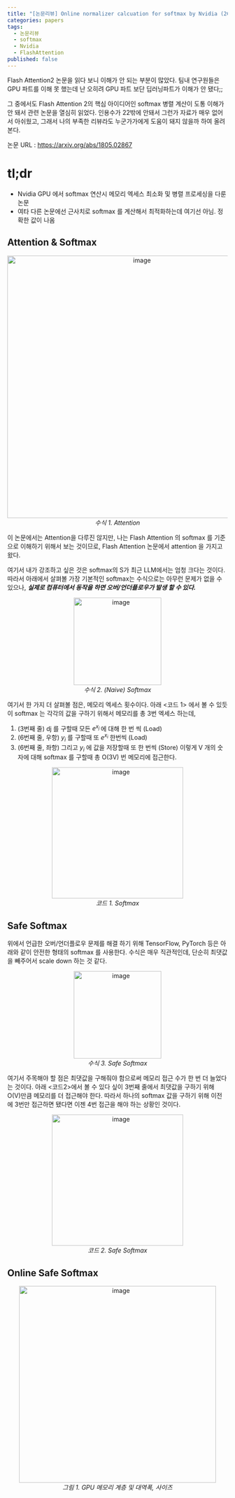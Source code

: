 ```yaml
---
title: "[논문리뷰] Online normalizer calcuation for softmax by Nvidia (2018)"
categories: papers
tags:
  - 논문리뷰
  - softmax
  - Nvidia
  - FlashAttention
published: false
---
```

Flash Attention2 논문을 읽다 보니 이해가 안 되는 부분이 많았다. 팀내 연구원들은 GPU 파트를 이해 못 했는데 난 오히려 GPU 파트 보단 딥러닝파트가 이해가 안 됐다;;

그 중에서도 Flash Attention 2의 핵심 아이디어인 softmax 병렬 계산이 도통 이해가 안 돼서 관련 논문을 열심히 읽었다. 인용수가 22밖에 안돼서 그런가 자료가 매우 없어서 아쉬웠고, 그래서 나의 부족한 리뷰라도 누군가가에게 도움이 돼지 않을까 하여 올려본다.

논문 URL : https://arxiv.org/abs/1805.02867

# tl;dr
- Nvidia GPU 에서 softmax 연산시 메모리 엑세스 최소화 및 병렬 프로세싱을 다룬 논문
- 여타 다른 논문에선 근사치로 softmax 를 계산해서 최적화하는데 여기선 아님. 정확한 값이 나옴 

## Attention & Softmax

<p align="center">
<img width="600" alt="image" src="https://github.com/JinwoongKim/JinwoongKim.github.io/assets/12505517/3b757b71-4f83-487b-9b35-f3050fb58d41">
<br>
<em>수식 1. Attention</em>
</p>

이 논문에서는 Attention을 다루진 않지만, 나는 Flash Attention 의 softmax 를 기준으로 이해하기 위해서 보는 것이므로, Flash Attention 논문에서 attention 을 가지고 왔다. 

여기서 내가 강조하고 싶은 것은 softmax의 S가 최근 LLM에서는 엄청 크다는 것이다. 따라서 아래에서 살펴볼 가장 기본적인 softmax는 수식으로는 아무런 문제가 없을 수 있으나, _**실제로 컴퓨터에서 동작을 하면 오버/언더플로우가 발생 할 수 있다.**_

<p align="center">
<img width="200" alt="image" src="https://github.com/JinwoongKim/JinwoongKim.github.io/assets/12505517/c936ec0b-fa65-4e78-a0f1-860935199bec">
<br>
<em>수식 2. (Naive) Softmax</em>
</p>


여기서 한 가지 더 살펴볼 점은, 메모리 엑세스 횟수이다.
아래 <코드 1> 에서 볼 수 있듯이 softmax 는 각각의 값을 구하기 위해서 메모리를 총 3번 엑세스 하는데, 
1. (3번째 줄) dj 를 구할때 모든 <em>e<sup>x<sub>j </sub></sup></em> 에 대해 한 번 씩 (Load)
2. (6번째 줄, 우항) <em>y<sub>i</sub></em> 를 구할때 또 <em>e<sup>x<sub>i</sub></sup></em> 한번씩 (Load)
3. (6번째 줄, 좌항) 그리고 <em>y<sub>i</sub></em> 에 값을 저장할때 또 한 번씩 (Store)
이렇게 V 개의 숫자에 대해 softmax 를 구할때 총 O(3V) 번 메모리에 접근한다.

<p align="center">
<img width="300" alt="image" src="https://github.com/JinwoongKim/JinwoongKim.github.io/assets/12505517/27ae5fe9-2b4d-45d1-8c87-2b4df54d2dc6">
<br>
<em> 코드 1. Softmax </em>
</p>

## Safe Softmax

위에서 언급한 오버/언더플로우 문제를 해결 하기 위해 TensorFlow, PyTorch 등은 아래와 같이 안전한 형태의 softmax 를 사용한다.  수식은 매우 직관적인데, 단순히 최댓값을 빼주어서 scale down 하는 것 같다.
<p align="center">
<img width="200" alt="image" src="https://github.com/JinwoongKim/JinwoongKim.github.io/assets/12505517/d823cdbd-61a8-4e71-b609-48a8deb5d2d1">
<br>
<em>수식 3. Safe Softmax</em>
</p>
여기서 주목해야 할 점은 최댓값을 구해줘야 함으로써 메모리 접근 수가 한 번 더 늘었다는 것이다. 아래 <코드2>에서 볼 수 있다 싶이 3번째 줄에서 최댓값을 구하기 위해 O(V)만큼 메모리를 더 접근해야 한다. 따라서 하나의 softmax 값을 구하기 위해 이전에 3번만 접근하면 됐다면 이젠 4번 접근을 해야 하는 상황인 것이다.
<p align="center">
<img width="300" alt="image" src="https://github.com/JinwoongKim/JinwoongKim.github.io/assets/12505517/00d65fd5-b6aa-44f9-8a7b-2303812d8d46">
<br>
<em>코드 2. Safe Softmax</em>
</p>

## Online Safe Softmax

<p align="center">
<img width="450" alt="image" src="https://github.com/JinwoongKim/JinwoongKim.github.io/assets/12505517/b37fe3d2-6095-469a-a947-379980acf627">
<br>
<em>그림 1. GPU 메모리 계층 및 대역폭, 사이즈 </em>
</p>

